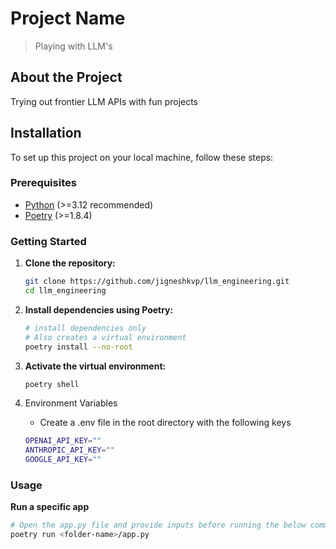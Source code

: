 # Project Name

> Playing with LLM's

## About the Project

Trying out frontier LLM APIs with fun projects

## Installation

To set up this project on your local machine, follow these steps:

### Prerequisites

- [Python](https://www.python.org/) (>=3.12 recommended)
- [Poetry](https://python-poetry.org/) (>=1.8.4)

### Getting Started

1. **Clone the repository:**

   ```bash
   git clone https://github.com/jigneshkvp/llm_engineering.git
   cd llm_engineering
   ```

2. **Install dependencies using Poetry:**

   ```bash
   # install dependencies only
   # Also creates a virtual environment
   poetry install --no-root
   ```

3. **Activate the virtual environment:**

   ```bash
   poetry shell
   ```

4. Environment Variables

   - Create a .env file in the root directory with the following keys

   ```bash
   OPENAI_API_KEY=""
   ANTHROPIC_API_KEY=""
   GOOGLE_API_KEY=""
   ```

### Usage

**Run a specific app**

```bash
# Open the app.py file and provide inputs before running the below command
poetry run <folder-name>/app.py
```
